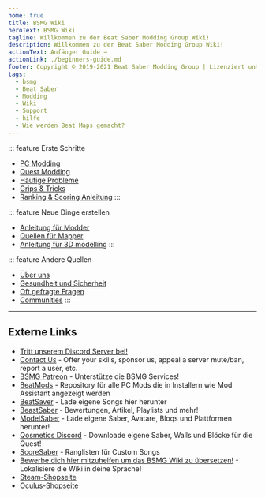 ```yaml
---
home: true
title: BSMG Wiki
heroText: BSMG Wiki
tagline: Willkommen zu der Beat Saber Modding Group Wiki!
description: Willkommen zu der Beat Saber Modding Group Wiki!
actionText: Anfänger Guide →
actionLink: ./beginners-guide.md
footer: Copyright © 2019-2021 Beat Saber Modding Group | Lizenziert unter CC BY-NC-SA 4.0
tags:
  - bsmg
  - Beat Saber
  - Modding
  - Wiki
  - Support
  - hilfe
  - Wie werden Beat Maps gemacht?
---
```


<!-- markdownlint-disable MD033 -->
<div class='features'>

::: feature Erste Schritte
* [PC Modding](./pc-modding.md)
* [Quest Modding](./quest-modding.md)
* [Häufige Probleme](./support/)
* [Grips & Tricks](./grips-and-tricks.md)
* [Ranking & Scoring Anleitung](./ranking-guide.md)
:::

::: feature Neue Dinge erstellen

* [Anleitung für Modder](/de/modding/)
* [Quellen für Mapper](/de/mapping/)
* [Anleitung für 3D modelling](/de/models/)
:::

::: feature Andere Quellen

* [Über uns](/de/about/)
* [Gesundheit und Sicherheit](./health-and-safety.md)
* [Oft gefragte Fragen](/de/faq/)
* [Communities](/de/communities/)
:::

</div>
<!-- markdownlint-enable MD033 -->

---

## Externe Links

* [Tritt unserem Discord Server bei!](https://discord.gg/beatsabermods)
* [Contact Us](https://bsmg.dev/contact) - Offer your skills, sponsor us, appeal a server mute/ban, report a user, etc.
* [BSMG Patreon](https://www.patreon.com/beatsabermods) - Unterstütze die BSMG Services!
* [BeatMods](https://beatmods.com) - Repository für alle PC Mods die in Installern wie Mod Assistant angezeigt werden
* [BeatSaver](https://beatsaver.com/) - Lade eigene Songs hier herunter
* [BeastSaber](https://bsaber.com/) - Bewertungen, Artikel, Playlists und mehr!
* [ModelSaber](https://modelsaber.com/) - Lade eigene Saber, Avatare, Bloqs und Plattformen herunter!
* [Qosmetics Discord](https://discord.gg/qosmetics) - Downloade eigene Saber, Walls und Blöcke für die Quest!
* [ScoreSaber](https://scoresaber.com/) - Ranglisten für Custom Songs
* [Bewerbe dich hier mitzuhelfen um das BSMG Wiki zu übersetzen!](https://forms.gle/e3BqA3poMjESARe76) - Lokalisiere die Wiki in deine Sprache!
* [Steam-Shopseite](https://store.steampowered.com/app/620980/Beat_Saber/)
* [Oculus-Shopseite](https://www.oculus.com/experiences/rift/1304877726278670/)
